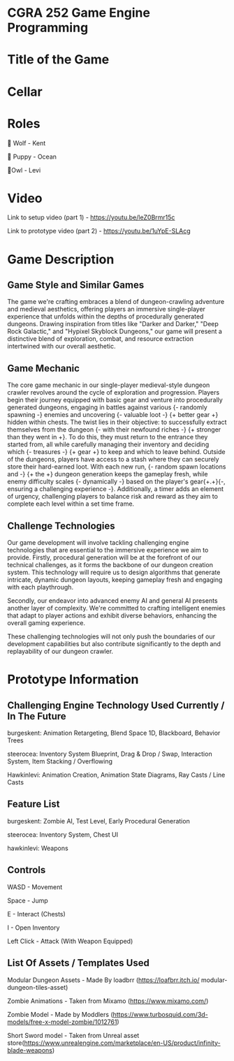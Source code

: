 # CGRA 252 Game Engine Programming

# Title of the Game

# Cellar

# Roles

🐺 Wolf - Kent

🐶 Puppy - Ocean

🦉Owl - Levi

# Video
Link to setup video (part 1) - https://youtu.be/leZ0Brmr15c

Link to prototype video (part 2) - https://youtu.be/1uYpE-SLAcg

# Game Description

## Game Style and Similar Games
The game we're crafting embraces a blend of dungeon-crawling adventure and medieval aesthetics, offering players an immersive single-player experience that unfolds within the depths of procedurally generated dungeons. Drawing inspiration from titles like "Darker and Darker," "Deep Rock Galactic," and "Hypixel Skyblock Dungeons," our game will present a distinctive blend of exploration, combat, and resource extraction intertwined with our overall aesthetic. 

## Game Mechanic
The core game mechanic in our single-player medieval-style dungeon crawler revolves around the cycle of exploration and progression. Players begin their journey equipped with basic gear and venture into procedurally generated dungeons, engaging in battles against various {- randomly spawning -} enemies  and uncovering  {- valuable loot -}  {+ better gear +} hidden within chests. The twist lies in their objective: to successfully extract themselves from the dungeon  {- with their newfound riches -}  {+ stronger than they went in +}. To do this, they must return to the entrance they started from, all while carefully managing their inventory and deciding which {- treasures -}  {+ gear +} to keep and which to leave behind. Outside of the dungeons, players have access to a stash where they can securely store their hard-earned loot. With each new run, {- random spawn locations and -} {+ the +} dungeon generation keeps the gameplay fresh, while enemy difficulty scales {- dynamically -} based on the player's gear{+.+}{-, ensuring a challenging experience -}. Additionally, a timer adds an element of urgency, challenging players to balance risk and reward as they aim to complete each level within a set time frame.

## Challenge Technologies
Our game development will involve tackling challenging engine technologies that are essential to the immersive experience we aim to provide. Firstly, procedural generation will be at the forefront of our technical challenges, as it forms the backbone of our dungeon creation system. This technology will require us to design algorithms that generate intricate, dynamic dungeon layouts, keeping gameplay fresh and engaging with each playthrough. 

Secondly, our endeavor into advanced enemy AI and general AI presents another layer of complexity. We're committed to crafting intelligent enemies that adapt to player actions and exhibit diverse behaviors, enhancing the overall gaming experience. 

These challenging technologies will not only push the boundaries of our development capabilities but also contribute significantly to the depth and replayability of our dungeon crawler. 

# Prototype Information

## Challenging Engine Technology Used Currently / In The Future

burgeskent: Animation Retargeting, Blend Space 1D,  Blackboard, Behavior Trees

steerocea: Inventory System Blueprint, Drag & Drop / Swap, Interaction System, Item Stacking / Overflowing

Hawkinlevi: Animation Creation, Animation State Diagrams, Ray Casts / Line Casts

## Feature List

burgeskent: Zombie AI, Test Level, Early Procedural Generation

steerocea: Inventory System, Chest UI

hawkinlevi: Weapons

## Controls

WASD - Movement

Space - Jump

E - Interact (Chests)

I - Open Inventory

Left Click - Attack (With Weapon Equipped)


## List Of Assets / Templates Used

Modular Dungeon Assets - Made By loadbrr (https://loafbrr.itch.io/
modular-dungeon-tiles-asset)

Zombie Animations - Taken from Mixamo (https://www.mixamo.com/)

Zombie Model - Made by Moddlers (https://www.turbosquid.com/3d-models/free-x-model-zombie/1012761)

Short Sword model - Taken from Unreal asset store(https://www.unrealengine.com/marketplace/en-US/product/infinity-blade-weapons)






